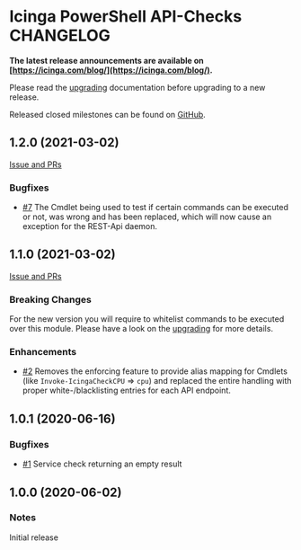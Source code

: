 # Icinga PowerShell API-Checks CHANGELOG

**The latest release announcements are available on [https://icinga.com/blog/](https://icinga.com/blog/).**

Please read the [upgrading](30-Upgrading-API-Checks.md) documentation before upgrading to a new release.

Released closed milestones can be found on [GitHub](https://github.com/Icinga/icinga-powershell-apichecks/milestones?state=closed).

## 1.2.0 (2021-03-02)

[Issue and PRs](https://github.com/Icinga/icinga-powershell-apichecks/milestone/3?closed=1)

### Bugfixes

* [#7](https://github.com/Icinga/icinga-powershell-apichecks/pull/7) The Cmdlet being used to test if certain commands can be executed or not, was wrong and has been replaced, which will now cause an exception for the REST-Api daemon.

## 1.1.0 (2021-03-02)

[Issue and PRs](https://github.com/Icinga/icinga-powershell-apichecks/milestone/2?closed=1)

### Breaking Changes

For the new version you will require to whitelist commands to be executed over this module. Please have a look on the [upgrading](30-Upgrading-API-Checks.md) for more details.

### Enhancements

* [#2](https://github.com/Icinga/icinga-powershell-apichecks/pull/2) Removes the enforcing feature to provide alias mapping for Cmdlets (like `Invoke-IcingaCheckCPU` => `cpu`) and replaced the entire handling with proper white-/blacklisting entries for each API endpoint.

## 1.0.1 (2020-06-16)

### Bugfixes

* [#1](https://github.com/Icinga/icinga-powershell-apichecks/issues/1) Service check returning an empty result

## 1.0.0 (2020-06-02)

### Notes

Initial release
